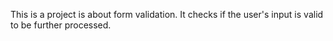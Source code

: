 This is a project is about form validation. It checks if the user's input is valid to be further processed.